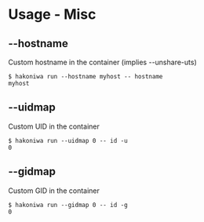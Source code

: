 # Usage - Misc

## --hostname

Custom hostname in the container (implies --unshare-uts)

```console
$ hakoniwa run --hostname myhost -- hostname
myhost

```

## --uidmap

Custom UID in the container

```console
$ hakoniwa run --uidmap 0 -- id -u
0

```

## --gidmap

Custom GID in the container

```console
$ hakoniwa run --gidmap 0 -- id -g
0

```
